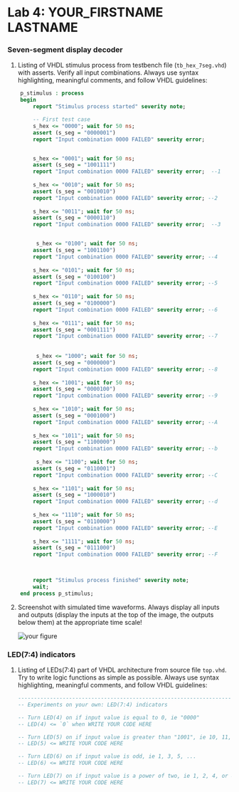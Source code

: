 # Lab 4: YOUR_FIRSTNAME LASTNAME

### Seven-segment display decoder

1. Listing of VHDL stimulus process from testbench file (`tb_hex_7seg.vhd`) with asserts. Verify all input combinations. Always use syntax highlighting, meaningful comments, and follow VHDL guidelines:

```vhdl
    p_stimulus : process
    begin
        report "Stimulus process started" severity note;

        -- First test case
        s_hex <= "0000"; wait for 50 ns;
        assert (s_seg = "0000001")
        report "Input combination 0000 FAILED" severity error;


        s_hex <= "0001"; wait for 50 ns;
        assert (s_seg = "1001111")
        report "Input combination 0000 FAILED" severity error;  --1
        
        s_hex <= "0010"; wait for 50 ns;
        assert (s_seg = "0010010")
        report "Input combination 0000 FAILED" severity error; --2
        
        s_hex <= "0011"; wait for 50 ns;
        assert (s_seg = "0000110")
        report "Input combination 0000 FAILED" severity error;  --3


         s_hex <= "0100"; wait for 50 ns;
        assert (s_seg = "1001100")
        report "Input combination 0000 FAILED" severity error; --4
        
        s_hex <= "0101"; wait for 50 ns;
        assert (s_seg = "0100100")
        report "Input combination 0000 FAILED" severity error; --5
        
        s_hex <= "0110"; wait for 50 ns;
        assert (s_seg = "0100000")
        report "Input combination 0000 FAILED" severity error; --6
        
        s_hex <= "0111"; wait for 50 ns;
        assert (s_seg = "0001111")
        report "Input combination 0000 FAILED" severity error; --7
        
        
         s_hex <= "1000"; wait for 50 ns;
        assert (s_seg = "0000000")
        report "Input combination 0000 FAILED" severity error; --8
        
        s_hex <= "1001"; wait for 50 ns;
        assert (s_seg = "0000100")
        report "Input combination 0000 FAILED" severity error; --9
        
        s_hex <= "1010"; wait for 50 ns;
        assert (s_seg = "0001000")
        report "Input combination 0000 FAILED" severity error; --A
        
        s_hex <= "1011"; wait for 50 ns;
        assert (s_seg = "1100000")
        report "Input combination 0000 FAILED" severity error; --b
        
         s_hex <= "1100"; wait for 50 ns;
        assert (s_seg = "0110001")
        report "Input combination 0000 FAILED" severity error; --C
        
        s_hex <= "1101"; wait for 50 ns;
        assert (s_seg = "1000010")
        report "Input combination 0000 FAILED" severity error; --d
        
        s_hex <= "1110"; wait for 50 ns;
        assert (s_seg = "0110000")
        report "Input combination 0000 FAILED" severity error; --E
        
        s_hex <= "1111"; wait for 50 ns;
        assert (s_seg = "0111000")
        report "Input combination 0000 FAILED" severity error; --F
        


        report "Stimulus process finished" severity note;
        wait;
    end process p_stimulus;
```

2. Screenshot with simulated time waveforms. Always display all inputs and outputs (display the inputs at the top of the image, the outputs below them) at the appropriate time scale!

   ![your figure]()

### LED(7:4) indicators

1. Listing of LEDs(7:4) part of VHDL architecture from source file `top.vhd`. Try to write logic functions as simple as possible. Always use syntax highlighting, meaningful comments, and follow VHDL guidelines:

   ```vhdl
   --------------------------------------------------------------------
   -- Experiments on your own: LED(7:4) indicators

   -- Turn LED(4) on if input value is equal to 0, ie "0000"
   -- LED(4) <= `0` when WRITE YOUR CODE HERE

   -- Turn LED(5) on if input value is greater than "1001", ie 10, 11, 12, ...
   -- LED(5) <= WRITE YOUR CODE HERE

   -- Turn LED(6) on if input value is odd, ie 1, 3, 5, ...
   -- LED(6) <= WRITE YOUR CODE HERE

   -- Turn LED(7) on if input value is a power of two, ie 1, 2, 4, or 8
   -- LED(7) <= WRITE YOUR CODE HERE
   ```
